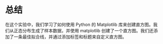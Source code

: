 # 总结

在这个实验中，我们学习了如何使用 Python 的 Matplotlib 库来创建直方图。我们从正态分布生成了样本数据，并使用 matplotlib 创建了一个直方图。我们还添加了一条最佳拟合线，并通过添加标签和标题来自定义直方图。
